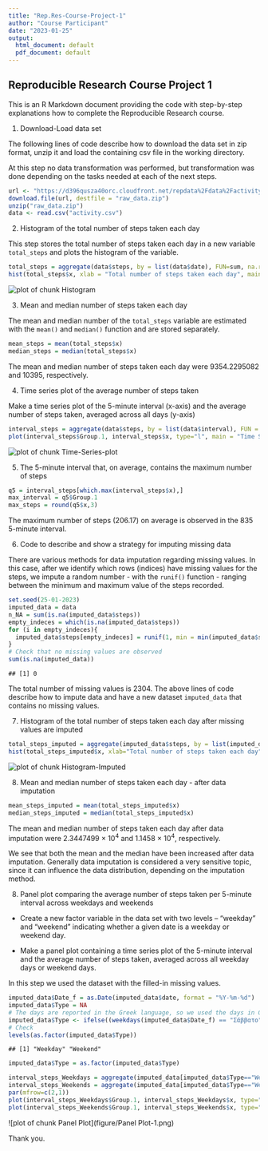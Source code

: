 ```yaml
---
title: "Rep.Res-Course-Project-1"
author: "Course Participant"
date: "2023-01-25"
output:
  html_document: default
  pdf_document: default
---
```




## Reproducible Research Course Project 1

This is an R Markdown document providing the code with step-by-step explanations how to complete the Reproducible Research course.


1. Download-Load data set

The following lines of code describe how to download the data set in zip format, unzip it and load the containing csv file in the working directory.

At this step no data transformation was performed, but transformation was done depending on the tasks needed at each of the next steps.


```r
url <- "https://d396qusza40orc.cloudfront.net/repdata%2Fdata%2Factivity.zip"
download.file(url, destfile = "raw_data.zip")
unzip("raw_data.zip")
data <- read.csv("activity.csv")
```

2. Histogram of the total number of steps taken each day

This step stores the total number of steps taken each day in a new variable `total_steps` and plots the histogram of the variable.


```r
total_steps = aggregate(data$steps, by = list(data$date), FUN=sum, na.rm = TRUE)
hist(total_steps$x, xlab = "Total number of steps taken each day", main = "Histogram of the total number of steps\n taken each day")
```

![plot of chunk Histogram](figure/Histogram-1.png)

3. Mean and median number of steps taken each day

The mean and median number of the `total_steps` variable are estimated with the `mean()` and `median()` function and are stored separately.


```r
mean_steps = mean(total_steps$x)
median_steps = median(total_steps$x)
```

The mean and median number of steps taken each day were  9354.2295082 and 10395, respectively.

4. Time series plot of the average number of steps taken

Make a time series plot of the 5-minute interval (x-axis) and the average number of steps taken, averaged across all days (y-axis)


```r
interval_steps = aggregate(data$steps, by = list(data$interval), FUN = mean, na.rm=TRUE)
plot(interval_steps$Group.1, interval_steps$x, type="l", main = "Time Series plot", xlab = "5-minute Intervals", ylab = "Average number of steps taken", col = "green")
```

![plot of chunk Time-Series-plot](figure/Time-Series-plot-1.png)

5. The 5-minute interval that, on average, contains the maximum number of steps


```r
q5 = interval_steps[which.max(interval_steps$x),]
max_interval = q5$Group.1
max_steps = round(q5$x,3)
```

The maximum number of steps (206.17) on average is observed in the 835 5-minute interval.

6. Code to describe and show a strategy for imputing missing data

There are various methods for data imputation regarding missing values. In this case, after we identify which rows (indices) have missing values for the steps, we impute a random number - with the `runif()` function - ranging between the minimum and maximum value of the steps recorded.


```r
set.seed(25-01-2023)
imputed_data = data
n_NA = sum(is.na(imputed_data$steps))
empty_indeces = which(is.na(imputed_data$steps))
for (i in empty_indeces){
  imputed_data$steps[empty_indeces] = runif(1, min = min(imputed_data$steps, na.rm = TRUE), max = max(imputed_data$steps, na.rm = TRUE))
}
# Check that no missing values are observed
sum(is.na(imputed_data)) 
```

```
## [1] 0
```

The total number of missing values is 2304. The above lines of code describe how to impute data and have a new dataset `imputed_data` that contains no missing values.

7. Histogram of the total number of steps taken each day after missing values are imputed


```r
total_steps_imputed = aggregate(imputed_data$steps, by = list(imputed_data$date), FUN=sum, na.rm = TRUE)
hist(total_steps_imputed$x, xlab="Total number of steps taken each day", main="Histogram of the total number of steps\n taken each day - After Imputation", breaks = 5)
```

![plot of chunk Histogram-Imputed](figure/Histogram-Imputed-1.png)


8. Mean and median number of steps taken each day - after data imputation


```r
mean_steps_imputed = mean(total_steps_imputed$x)
median_steps_imputed = median(total_steps_imputed$x)
```

The mean and median number of steps taken each day after data imputation were 2.3447499 &times; 10<sup>4</sup> and 1.1458 &times; 10<sup>4</sup>, respectively.

We see that both the mean and the median have been increased after data imputation. Generally data imputation is considered a very sensitive topic, since it can influence the data distribution, depending on the imputation method.

8. Panel plot comparing the average number of steps taken per 5-minute interval across weekdays and weekends

* Create a new factor variable in the data set with two levels – “weekday” and “weekend” indicating whether a given date is a weekday or weekend day.

* Make a panel plot containing a time series plot of the 5-minute interval and the average number of steps taken, averaged across all weekday days or weekend days. 

In this step we used the dataset with the filled-in missing values.


```r
imputed_data$Date_f = as.Date(imputed_data$date, format = "%Y-%m-%d")
imputed_data$Type = NA
# The days are reported in the Greek language, so we used the days in Greek to split the data set to weekdays and weekend.
imputed_data$Type <- ifelse((weekdays(imputed_data$Date_f) == "Σάββατο" | weekdays(imputed_data$Date_f) == "Κυριακή"), "Weekend", "Weekday")
# Check
levels(as.factor(imputed_data$Type))
```

```
## [1] "Weekday" "Weekend"
```

```r
imputed_data$Type = as.factor(imputed_data$Type)

interval_steps_Weekdays = aggregate(imputed_data[imputed_data$Type=="Weekday", "steps"], by = list(imputed_data[imputed_data$Type=="Weekday", "interval"]), FUN = mean, na.rm=TRUE)
interval_steps_Weekends = aggregate(imputed_data[imputed_data$Type=="Weekend", "steps"], by = list(imputed_data[imputed_data$Type=="Weekend", "interval"]), FUN = mean, na.rm=TRUE)
par(mfrow=c(2,1))
plot(interval_steps_Weekdays$Group.1, interval_steps_Weekdays$x, type="l", main = "Time Series plot for the Weekdays", xlab = "5-minute Intervals", ylab = "Average number of steps taken", col = "green")
plot(interval_steps_Weekends$Group.1, interval_steps_Weekends$x, type="l", main = "Time Series plot for the Weekends", xlab = "5-minute Intervals", ylab = "Average number of steps taken", col = "red")
```

![plot of chunk Panel Plot](figure/Panel Plot-1.png)

Thank you.
